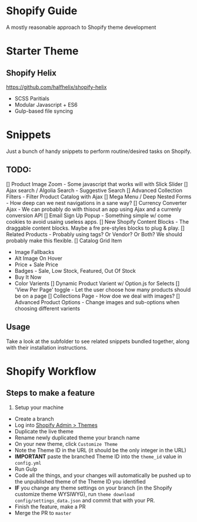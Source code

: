 
# Shopify Guide

A mostly reasonable approach to Shopify theme development

# Starter Theme

## Shopify Helix
https://github.com/halfhelix/shopify-helix

- SCSS Paritials
- Modular Javascript + ES6
- Gulp-based file syncing

# Snippets

Just a bunch of handy snippets to perform routine/desired tasks on Shopify.

## TODO:

[] Product Image Zoom - Some javascript that works will with Slick Slider
[] Ajax search / Algolia Search - Suggestive Search
[] Advanced Collection Filters - Filter Product Catalog with Ajax
[] Mega Menu / Deep Nested Forms - How deep can we nest navigations in a sane way?
[] Currency Converter Ajax - We can probably do with thisout an app using Ajax and a currenly conversion API
[] Email Sign Up Popup - Something simple w/ come cookies to avoid usaing useless apps.
[] New Shopify Content Blocks - The draggable content blocks. Maybe a fre pre-styles blocks to plug & play.
[] Related Products - Probably using tags? Or Vendor? Or Both? We should probably make this flexible.
[] Catalog Grid Item
   - Image Fallbacks
   - Alt Image On Hover
   - Price + Sale Price
   - Badges - Sale, Low Stock, Featured, Out Of Stock
   - Buy It Now
   - Color Varients
[] Dynamic Product Varient w/ Option.js for Selects
[] 'View Per Page' toggle - Let the user choose how many products should be on a page
[] Collections Page - How doe we deal with images?
[] Advanced Product Options - Change images and sub-options when choosing different varients

## Usage

Take a look at the subfolder to see related snippets bundled together, along with their installation instructions.

# Shopify Workflow

## Steps to make a feature

1. Setup your machine
* Create a branch
* Log into [Shopify Admin > Themes](https://YOUR_DOMAIN.myshopify.com/admin/themes)
* Duplicate the live theme
* Rename newly duplicated theme your branch name
* On your new theme, click `Customize Theme`
* Note the Theme ID in the URL (it should be the only integer in the URL)
* **IMPORTANT** paste the branched Theme ID into the `theme_id` value in `config.yml`
* Run Gulp
* Code all the things, and your changes will automatically be pushed up to the unpublished theme of the Theme ID you identified
* **IF** you change any theme settings on your branch (in the Shopify customize theme WYSIWYG), run `theme download config/settings_data.json` and commit that with your PR.
* Finish the feature, make a PR
* Merge the PR to `master`
